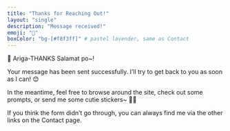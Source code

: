 ```yaml
---
title: "Thanks for Reaching Out!"
layout: "single"
description: "Message received!"
emoji: "💌"
boxColor: "bg-[#f8f3ff]" # pastel lavender, same as Contact
---
```


<div class="space-y-6 font-mono text-lg max-w-xl mx-auto text-center">

  <p class="text-2xl font-bold">🌟 Ariga-THANKS Salamat po~!</p>

  <p>
    Your message has been sent successfully. I’ll try to get back to you as soon as I can! 😊
  </p>

  <p>
    In the meantime, feel free to browse around the site, check out some prompts, or send me some cutie stickers~ 🎀✨
  </p>

  <p class="italic text-sm text-ink/70">
    If you think the form didn’t go through, you can always find me via the other links on the Contact page.
  </p>

</div>